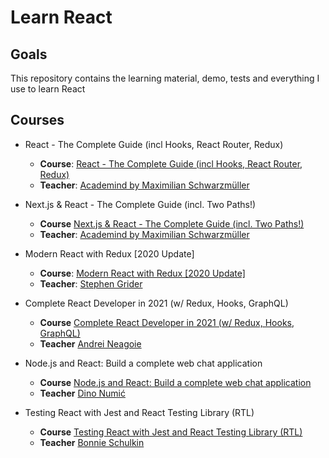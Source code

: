 # Learn React

## Goals

This repository contains the learning material, demo, tests and everything I use to learn React

## Courses

- React - The Complete Guide (incl Hooks, React Router, Redux)
  - **Course**: [React - The Complete Guide (incl Hooks, React Router, Redux)](https://www.udemy.com/course/react-the-complete-guide-incl-redux)
  - **Teacher**: [Academind by Maximilian Schwarzmüller](https://www.udemy.com/user/academind/)

- Next.js & React - The Complete Guide (incl. Two Paths!)
  - **Course** [Next.js & React - The Complete Guide (incl. Two Paths!)](https://www.udemy.com/course/nextjs-react-the-complete-guide)
  - **Teacher**: [Academind by Maximilian Schwarzmüller](https://www.udemy.com/user/academind/)

- Modern React with Redux [2020 Update]
  - **Course**: [Modern React with Redux [2020 Update]](https://www.udemy.com/course/react-redux/)
  - **Teacher**: [Stephen Grider](https://www.udemy.com/user/sgslo/)

- Complete React Developer in 2021 (w/ Redux, Hooks, GraphQL)
  - **Course** [Complete React Developer in 2021 (w/ Redux, Hooks, GraphQL)](https://www.udemy.com/course/complete-react-developer-zero-to-mastery)
  - **Teacher** [Andrei Neagoie](https://www.udemy.com/user/andrei-neagoie/)

- Node.js and React: Build a complete web chat application
  - **Course** [Node.js and React: Build a complete web chat application](https://www.udemy.com/course/build-a-complete-web-chat-application-with-nodejs-and-react/)
  - **Teacher** [Dino Numić](https://www.udemy.com/user/dino-numic/)

- Testing React with Jest and React Testing Library (RTL)
  - **Course** [Testing React with Jest and React Testing Library (RTL)](https://www.udemy.com/course/react-testing-library)
  - **Teacher** [Bonnie Schulkin](https://www.udemy.com/user/bonnie-schulkin/)
